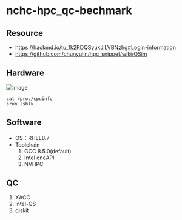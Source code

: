 # nchc-hpc_qc-bechmark
## Resource
- https://hackmd.io/tu_fk2RDQSyukJiLVBNzhg#Login-information
- https://github.com/chunyulin/hpc_snippet/wiki/QSim

## Hardware
![image](https://github.com/Tim-Li/nchc-hpc_qc-bechmark/assets/34836120/2f37d6f3-59b8-49bd-b047-796f44b39a6e)
```
cat /proc/cpuinfo
srun lsblk
```

## Software
- OS：RHEL8.7
- Toolchain
  1. GCC 8.5.0(default)
  2. Intel oneAPI
  3. NVHPC

## QC
1. XACC
2. Intel-QS
3. qiskit
